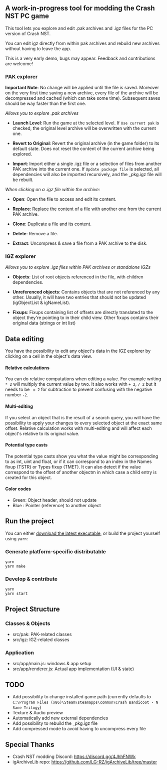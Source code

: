 ## A work-in-progress tool for modding the Crash NST PC game

This tool lets you explore and edit .pak archives and .igz files for the PC version of Crash NST.

You can edit igz directly from within pak archives and rebuild new archives without having to leave the app.

This is a very early demo, bugs may appear. Feedback and contributions are welcome!

### PAK explorer

**Important Note**: No change will be applied until the file is saved. Moreover on the very first time saving a new archive, every file of the archive will be decompressed and cached (which can take some time). Subsequent saves should be way faster than the first one.

*Allows you to explore .pak archives*

- **Launch Level**: Run the game at the selected level. If `Use current pak` is checked, the original level archive will be overwritten with the current one.

- **Revert to Original**: Revert the original archive (in the game folder) to its default state. Does not reset the content of the current archive being explored.

- **Import**: Import either a single .igz file or a selection of files from another PAK archive into the current one. If `Update package file` is selected, all dependencies will also be imported recursively, and the _pkg.igz file will be rebuilt.

*When clicking on a .igz file within the archive:*

- **Open**: Open the file to access and edit its content.

- **Replace**: Replace the content of a file with another one from the current PAK archive.

- **Clone**: Duplicate a file and its content.

- **Delete**: Remove a file.

- **Extract**: Uncompress & save a file from a PAK archive to the disk.

### IGZ explorer

*Allows you to explore .igz files within PAK archives or standalone IGZs*

- **Objects**: List of root objects referenced in the file, with children dependencies.

- **Unreferenced objects**: Contains objects that are not referenced by any other. Usually, it will have two entries that should not be updated (igObjectList & igNameList).

- **Fixups**: Fixups containing list of offsets are directly translated to the object they're pointing to in their child view. Other fixups contains their original data (strings or int list)

## Data editing

You have the possibility to edit any object's data in the IGZ explorer by clicking on a cell in the object's data view.

#### Relative calculations

You can do relative computations when editing a value. For example writing `* 2` will multiply the current value by two.
It also works with `+ 2`, `/ 2` but it needs to be `-= 2` for subtraction to prevent confusing with the negative number `-2`.

#### Multi-editing
If you select an object that is the result of a search query, you will have the possibility to apply your changes to every selected object at the exact same offset.
Relative calculation works with multi-editing and will affect each object's relative to its original value.

#### Potential type casts
The potential type casts show you what the value might be corresponding to as int, uint and float, or if it can correspond to an index in the Names fixup (TSTR) or Types fixup (TMET). It can also detect if the value correspond to the offset of another objectm in which case a child entry is created for this object.

#### Color codes
- Green: Object header, should not update
- Blue : Pointer (reference) to another object


## Run the project
You can either [download the latest executable](https://github.com/kishimisu/Crash-NST-Modding-Tool/releases), or build the project yourself using `yarn`:

### Generate platform-specific distributable
```
yarn
yarn make
```

### Develop & contribute
```
yarn
yarn start
```

## Project Structure

### Classes & Objects

- src/pak: PAK-related classes
- src/igz: IGZ-related classes

### Application

- src/app/main.js: windows & app setup
- src/app/renderer.js: Actual app implementation (UI & state)

## TODO
- Add possibility to change installed game path (currently defaults to `C:\Program Files (x86)\Steam\steamapps\common\Crash Bandicoot - N Sane Trilogy`)
- Texture & Audio preview
- Automatically add new external dependencies
- Add possibility to rebuild the _pkg.igz file
- Add compressed mode to avoid having to uncompress every file

## Special Thanks
- Crash NST modding Discord: https://discord.gg/4JhhFNWk
- igArchiveLib repo: https://github.com/LG-RZ/igArchiveLib/tree/master

